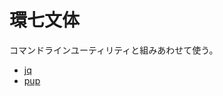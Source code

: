 # 環七文体

コマンドラインユーティリティと組みあわせて使う。

- [jq](https://jqlang.github.io/jq/)
- [pup](https://github.com/ericchiang/pup)
